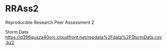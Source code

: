RRAss2
======

Reproducible Research Peer Assessment 2


Storm Data
https://d396qusza40orc.cloudfront.net/repdata%2Fdata%2FStormData.csv.bz2
